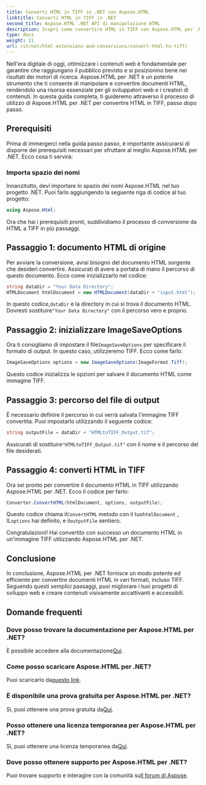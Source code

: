 ```yaml
---
title: Converti HTML in TIFF in .NET con Aspose.HTML
linktitle: Converti HTML in TIFF in .NET
second_title: Aspose.HTML .NET API di manipolazione HTML
description: Scopri come convertire HTML in TIFF con Aspose.HTML per .NET. Segui la nostra guida passo passo per un'ottimizzazione efficiente dei contenuti web.
type: docs
weight: 21
url: /it/net/html-extensions-and-conversions/convert-html-to-tiff/
---
```


Nell'era digitale di oggi, ottimizzare i contenuti web è fondamentale per garantire che raggiungano il pubblico previsto e si posizionino bene nei risultati dei motori di ricerca. Aspose.HTML per .NET è un potente strumento che ti consente di manipolare e convertire documenti HTML, rendendolo una risorsa essenziale per gli sviluppatori web e i creatori di contenuti. In questa guida completa, ti guideremo attraverso il processo di utilizzo di Aspose.HTML per .NET per convertire HTML in TIFF, passo dopo passo.

## Prerequisiti

Prima di immergerci nella guida passo passo, è importante assicurarsi di disporre dei prerequisiti necessari per sfruttare al meglio Aspose.HTML per .NET. Ecco cosa ti servirà:

### Importa spazio dei nomi

Innanzitutto, devi importare lo spazio dei nomi Aspose.HTML nel tuo progetto .NET. Puoi farlo aggiungendo la seguente riga di codice al tuo progetto:

```csharp
using Aspose.Html;
```

Ora che hai i prerequisiti pronti, suddividiamo il processo di conversione da HTML a TIFF in più passaggi.

## Passaggio 1: documento HTML di origine

Per avviare la conversione, avrai bisogno del documento HTML sorgente che desideri convertire. Assicurati di avere a portata di mano il percorso di questo documento. Ecco come inizializzarlo nel codice:

```csharp
string dataDir = "Your Data Directory";
HTMLDocument htmlDocument = new HTMLDocument(dataDir + "input.html");
```

 In questo codice,`dataDir` è la directory in cui si trova il documento HTML. Dovresti sostituire`"Your Data Directory"` con il percorso vero e proprio.

## Passaggio 2: inizializzare ImageSaveOptions

 Ora ti consigliamo di impostare il file`ImageSaveOptions` per specificare il formato di output. In questo caso, utilizzeremo TIFF. Ecco come farlo:

```csharp
ImageSaveOptions options = new ImageSaveOptions(ImageFormat.Tiff);
```

Questo codice inizializza le opzioni per salvare il documento HTML come immagine TIFF.

## Passaggio 3: percorso del file di output

È necessario definire il percorso in cui verrà salvata l'immagine TIFF convertita. Puoi impostarlo utilizzando il seguente codice:

```csharp
string outputFile = dataDir + "HTMLtoTIFF_Output.tif";
```

 Assicurati di sostituire`"HTMLtoTIFF_Output.tif"` con il nome e il percorso del file desiderati.

## Passaggio 4: converti HTML in TIFF

Ora sei pronto per convertire il documento HTML in TIFF utilizzando Aspose.HTML per .NET. Ecco il codice per farlo:

```csharp
Converter.ConvertHTML(htmlDocument, options, outputFile);
```

 Questo codice chiama il`ConvertHTML` metodo con il tuo`htmlDocument` , IL`options` hai definito, e il`outputFile` sentiero.

Congratulazioni! Hai convertito con successo un documento HTML in un'immagine TIFF utilizzando Aspose.HTML per .NET.

## Conclusione

In conclusione, Aspose.HTML per .NET fornisce un modo potente ed efficiente per convertire documenti HTML in vari formati, incluso TIFF. Seguendo questi semplici passaggi, puoi migliorare i tuoi progetti di sviluppo web e creare contenuti visivamente accattivanti e accessibili.

## Domande frequenti

### Dove posso trovare la documentazione per Aspose.HTML per .NET?
 È possibile accedere alla documentazione[Qui](https://reference.aspose.com/html/net/).

### Come posso scaricare Aspose.HTML per .NET?
 Puoi scaricarlo da[questo link](https://releases.aspose.com/html/net/).

### È disponibile una prova gratuita per Aspose.HTML per .NET?
 Sì, puoi ottenere una prova gratuita da[Qui](https://releases.aspose.com/).

### Posso ottenere una licenza temporanea per Aspose.HTML per .NET?
 Sì, puoi ottenere una licenza temporanea da[Qui](https://purchase.aspose.com/temporary-license/).

### Dove posso ottenere supporto per Aspose.HTML per .NET?
 Puoi trovare supporto e interagire con la comunità su[Il forum di Aspose](https://forum.aspose.com/).